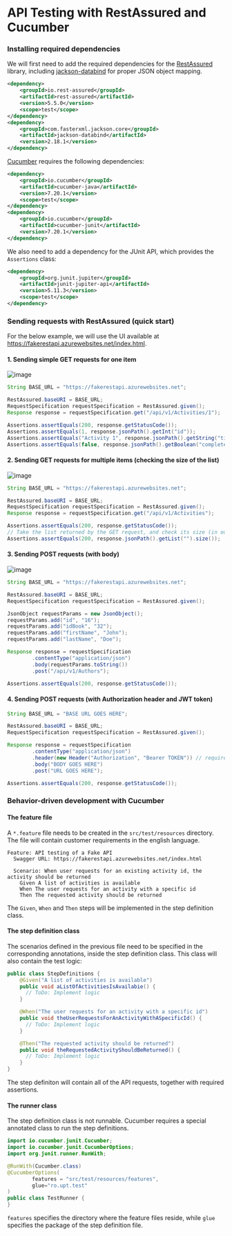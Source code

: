 # API Testing with RestAssured and Cucumber

### Installing required dependencies

We will first need to add the required dependencies for the [RestAssured](https://rest-assured.io/) library, including [jackson-databind](https://github.com/FasterXML/jackson-databind) for proper JSON object mapping.

````xml
<dependency>
    <groupId>io.rest-assured</groupId>
    <artifactId>rest-assured</artifactId>
    <version>5.5.0</version>
    <scope>test</scope>
</dependency>
<dependency>
    <groupId>com.fasterxml.jackson.core</groupId>
    <artifactId>jackson-databind</artifactId>
    <version>2.18.1</version>
</dependency>
````

[Cucumber](https://cucumber.io/docs/cucumber/) requires the following dependencies:

````xml
<dependency>
    <groupId>io.cucumber</groupId>
    <artifactId>cucumber-java</artifactId>
    <version>7.20.1</version>
    <scope>test</scope>
</dependency>
<dependency>
    <groupId>io.cucumber</groupId>
    <artifactId>cucumber-junit</artifactId>
    <version>7.20.1</version>
</dependency>
````
We also need to add a dependency for the JUnit API, which provides the `Assertions` class:
````xml
<dependency>
    <groupId>org.junit.jupiter</groupId>
    <artifactId>junit-jupiter-api</artifactId>
    <version>5.11.3</version>
    <scope>test</scope>
</dependency>
````

### Sending requests with RestAssured (quick start)

For the below example, we will use the UI available at https://fakerestapi.azurewebsites.net/index.html.

#### 1. Sending simple GET requests for one item

![image](https://github.com/user-attachments/assets/55c366f2-b5fd-4618-a4de-d6edad8647c0)

````java
String BASE_URL = "https://fakerestapi.azurewebsites.net";

RestAssured.baseURI = BASE_URL;
RequestSpecification requestSpecification = RestAssured.given();
Response response = requestSpecification.get("/api/v1/Activities/1");

Assertions.assertEquals(200, response.getStatusCode());
Assertions.assertEquals(1, response.jsonPath().getInt("id"));
Assertions.assertEquals("Activity 1", response.jsonPath().getString("title"));
Assertions.assertEquals(false, response.jsonPath().getBoolean("completed"));
````

#### 2. Sending GET requests for multiple items (checking the size of the list)

![image](https://github.com/user-attachments/assets/55d18db9-3b3c-4705-b1f0-0a638ba3c7d1)

````java
String BASE_URL = "https://fakerestapi.azurewebsites.net";

RestAssured.baseURI = BASE_URL;
RequestSpecification requestSpecification = RestAssured.given();
Response response = requestSpecification.get("/api/v1/Activities");

Assertions.assertEquals(200, response.getStatusCode());
// Take the list returned by the GET request, and check its size (in our case, the API returns a list with 200 elements)
Assertions.assertEquals(200, response.jsonPath().getList("").size());
````


#### 3. Sending POST requests (with body)

![image](https://github.com/user-attachments/assets/0979f177-dcd4-43e4-b0e3-9c580318efd5)

````java
String BASE_URL = "https://fakerestapi.azurewebsites.net";

RestAssured.baseURI = BASE_URL;
RequestSpecification requestSpecification = RestAssured.given();

JsonObject requestParams = new JsonObject();
requestParams.add("id", "16");
requestParams.add("idBook", "32");
requestParams.add("firstName", "John");
requestParams.add("lastName", "Doe");

Response response = requestSpecification
        .contentType("application/json")
        .body(requestParams.toString())
        .post("/api/v1/Authors");

Assertions.assertEquals(200, response.getStatusCode());
````

#### 4. Sending POST requests (with Authorization header and JWT token)

````java
String BASE_URL = "BASE URL GOES HERE";

RestAssured.baseURI = BASE_URL;
RequestSpecification requestSpecification = RestAssured.given();

Response response = requestSpecification
        .contentType("application/json")
        .header(new Header("Authorization", "Bearer TOKEN")) // requires a JWT token
        .body("BODY GOES HERE")
        .post("URL GOES HERE");

Assertions.assertEquals(200, response.getStatusCode());
````

### Behavior-driven development with Cucumber

#### The feature file

A `*.feature` file needs to be created in the `src/test/resources` directory. The file will contain customer requirements in the english language.

````gherkin
Feature: API testing of a Fake API
  Swagger URL: https://fakerestapi.azurewebsites.net/index.html

  Scenario: When user requests for an existing activity id, the activity should be returned
    Given A list of activities is available
    When The user requests for an activity with a specific id
    Then The requested activity should be returned
````

The `Given`, `When` and `Then` steps will be implemented in the step definition class.

#### The step definition class

The scenarios defined in the previous file need to be specified in the corresponding annotations, inside the step definition class. This class will also contain the test logic:

````java
public class StepDefinitions {
    @Given("A list of activities is available")
    public void aListOfActivitiesIsAvailabie() {
      // ToDo: Implement logic
    }

    @When("The user requests for an activity with a specific id")
    public void theUserRequestsForAnActivityWithASpecificId() {
      // ToDo: Implement logic
    }

    @Then("The requested activity should be returned")
    public void theRequestedActivityShouldBeReturned() {
      // ToDo: Implement logic
    }
}
````

The step definiton will contain all of the API requests, together with required assertions.

#### The runner class

The step definition class is not runnable. Cucumber requires a special annotated class to run the step definitions.

````java
import io.cucumber.junit.Cucumber;
import io.cucumber.junit.CucumberOptions;
import org.junit.runner.RunWith;

@RunWith(Cucumber.class)
@CucumberOptions(
        features = "src/test/resources/features",
        glue="ro.upt.test"
)
public class TestRunner {
}
````
`features` specifies the directory where the feature files reside, while `glue` specifies the package of the step definition file.
